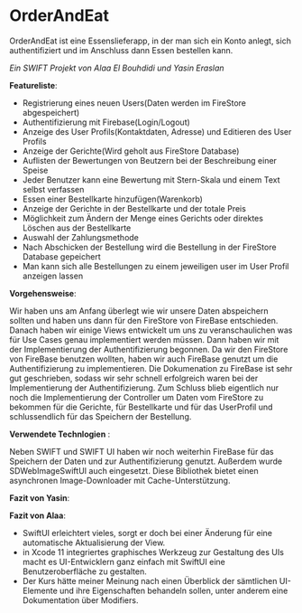 # OrderAndEat

OrderAndEat ist eine Essenslieferapp, in der man sich ein Konto anlegt, sich authentifiziert und im Anschluss dann Essen bestellen kann.


*Ein SWIFT Projekt von Alaa El Bouhdidi und Yasin Eraslan*

**Featureliste**:

*  Registrierung eines neuen Users(Daten werden im FireStore abgespeichert)
*  Authentifizierung mit Firebase(Login/Logout)
*  Anzeige des User Profils(Kontaktdaten, Adresse) und Editieren des User Profils
*  Anzeige der Gerichte(Wird geholt aus FireStore Database)
*  Auflisten der Bewertungen von Beutzern bei der Beschreibung einer Speise
*  Jeder Benutzer kann eine Bewertung mit Stern-Skala und einem Text selbst verfassen 
*  Essen einer Bestellkarte hinzufügen(Warenkorb)
*  Anzeige der Gerichte in der Bestellkarte und der totale Preis
*  Möglichkeit zum Ändern der Menge eines Gerichts oder direktes Löschen aus der Bestellkarte
*  Auswahl der Zahlungsmethode
*  Nach Abschicken der Bestellung wird die Bestellung in der FireStore Database gepeichert
*  Man kann sich alle Bestellungen zu einem jeweiligen user im User Profil anzeigen lassen



**Vorgehensweise**:

Wir haben uns am Anfang überlegt wie wir unsere Daten abspeichern sollten und haben uns dann für den FireStore von FireBase entschieden. Danach haben wir einige Views entwickelt um
uns zu veranschaulichen was für Use Cases genau implementiert werden müssen. Dann haben wir mit der Implementierung der Authentifizierung begonnen. Da wir den FireStore von FireBase
benutzen wollten, haben wir auch FireBase genutzt um die Authentifizierung zu implementieren. Die Dokumenation zu FireBase ist sehr gut geschrieben, sodass wir sehr schnell erfolgreich
waren bei der Implementierung der Authentifizierung. Zum Schluss blieb eigentlich nur noch die Implementierung der Controller um Daten vom FireStore zu bekommen für die Gerichte, für
Bestellkarte und für das UserProfil und schlussendlich für das Speichern der Bestellung.



**Verwendete Technlogien** :

Neben SWIFT und SWIFT UI haben wir noch weiterhin FireBase für das Speichern der Daten und zur Authentifizierung genutzt. Außerdem wurde SDWebImageSwiftUI auch eingesetzt. 
Diese Bibliothek bietet einen asynchronen Image-Downloader mit Cache-Unterstützung.



**Fazit von Yasin**:



**Fazit von Alaa**:

- SwiftUI erleichtert vieles, sorgt er doch bei einer Änderung für eine automatische Aktualisierung der View. 
- in Xcode 11 integriertes graphisches Werkzeug zur Gestaltung des UIs macht es UI-Entwicklern ganz einfach mit SwiftUI eine Benutzeroberfläche zu gestalten.
- Der Kurs hätte meiner Meinung nach einen Überblick der sämtlichen UI-Elemente und ihre Eigenschaften behandeln sollen, unter anderem eine Dokumentation über Modifiers. 
